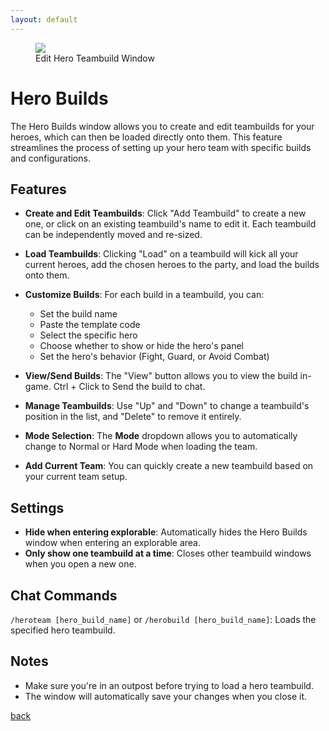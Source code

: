 ```yaml
---
layout: default
---
```

<figure>
<img src="https://i.imgur.com/kWoP9uB.png"/>
<figcaption>Edit Hero Teambuild Window</figcaption>
</figure>

# Hero Builds

The Hero Builds window allows you to create and edit teambuilds for your heroes, which can then be loaded directly onto them. This feature streamlines the process of setting up your hero team with specific builds and configurations.

## Features

- **Create and Edit Teambuilds**: Click "Add Teambuild" to create a new one, or click on an existing teambuild's name to edit it. Each teambuild can be independently moved and re-sized.

- **Load Teambuilds**: Clicking "Load" on a teambuild will kick all your current heroes, add the chosen heroes to the party, and load the builds onto them.

- **Customize Builds**: For each build in a teambuild, you can:
  - Set the build name
  - Paste the template code
  - Select the specific hero
  - Choose whether to show or hide the hero's panel
  - Set the hero's behavior (Fight, Guard, or Avoid Combat)

- **View/Send Builds**: The "View" button allows you to view the build in-game. Ctrl + Click to Send the build to chat.

- **Manage Teambuilds**: Use "Up" and "Down" to change a teambuild's position in the list, and "Delete" to remove it entirely.

- **Mode Selection**: The **Mode** dropdown allows you to automatically change to Normal or Hard Mode when loading the team.

- **Add Current Team**: You can quickly create a new teambuild based on your current team setup.

## Settings

- **Hide when entering explorable**: Automatically hides the Hero Builds window when entering an explorable area.
- **Only show one teambuild at a time**: Closes other teambuild windows when you open a new one.

## Chat Commands

`/heroteam [hero_build_name]` or `/herobuild [hero_build_name]`: Loads the specified hero teambuild.

## Notes

- Make sure you're in an outpost before trying to load a hero teambuild.
- The window will automatically save your changes when you close it.

[back](./)
